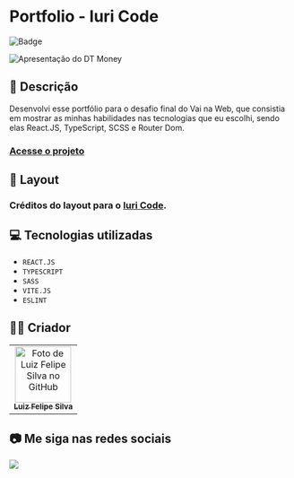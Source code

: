 # Portfolio - Iuri Code

![Badge](http://img.shields.io/static/v1?label=STATUS&message=CONCLUIDO&color=GREEN&style=for-the-badge)

<img src="https://github.com/luizfelipe9627/portfolio-iuricode/blob/main/src/assets/img/apresentacao.gif" alt="Apresentação do DT Money">

## 📄 Descrição

Desenvolvi esse portfólio para o desafio final do Vai na Web, que consistia em mostrar as minhas habilidades nas tecnologias que eu escolhi, sendo elas React.JS, TypeScript, SCSS e Router Dom.

### <a href="https://luizfelipe9627-portfolio-iuricode.netlify.app">Acesse o projeto</a>

## 🎨 Layout

### Créditos do layout para o <a href="https://www.iuricode.com">Iuri Code</a>.

## 💻 Tecnologias utilizadas

- `REACT.JS`
- `TYPESCRIPT`
- `SASS`
- `VITE.JS`
- `ESLINT`

## 🧑‍💻 Criador

<table>
 <tr>
   <td align="center">
     <a href="https://github.com/luizfelipe9627">
       <img src="https://github.com/luizfelipe9627.png" width="100px;" alt="Foto de Luiz Felipe Silva no GitHub"/><br>
       <sub>
         <b>Luiz Felipe Silva</b>
       </sub>
     </a>
   </td>
 </tr>
</table>

## 📷 Me siga nas redes sociais<br>

<p align="left">
 <a href="https://www.linkedin.com/in/luizfelipe9627/" target="_blank"><img src="https://img.shields.io/badge/-LinkedIn-%230077B5?style=for-the-badge&logo=linkedin&logoColor=white"></a>
</p>

